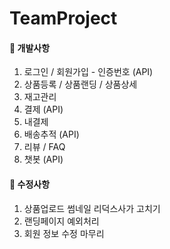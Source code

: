 # TeamProject

#### :pushpin: 개발사항
1. 로그인 / 회원가입 - 인증번호 (API)
2. 상품등록 / 상품랜딩 / 상품상세
3. 재고관리
4. 결제 (API)
5. 내결제
6. 배송추적 (API)
7. 리뷰 / FAQ
8. 챗봇 (API)

#### :pushpin: 수정사항
1. 상품업로드 썸네일 리덕스사가 고치기
2. 랜딩페이지 예외처리
3. 회원 정보 수정 마무리
